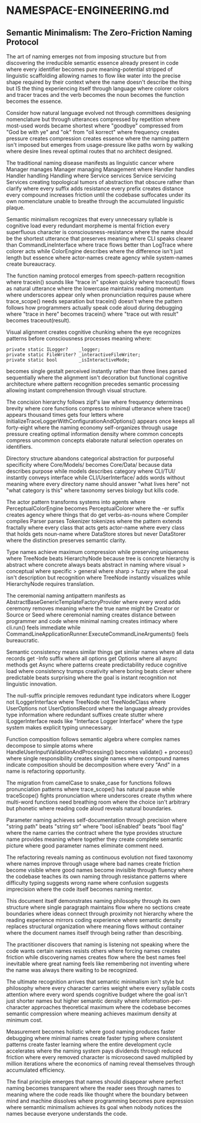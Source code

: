 # NAMESPACE-ENGINEERING.md
## Semantic Minimalism: The Zero-Friction Naming Protocol

The art of naming emerges not from imposing structure but from discovering the irreducible semantic essence already present in code where every identifier becomes pure meaning-potential stripped of linguistic scaffolding allowing names to flow like water into the precise shape required by their context where the name doesn't describe the thing but IS the thing experiencing itself through language where colorer colors and tracer traces and the verb becomes the noun becomes the function becomes the essence.

Consider how natural language evolved not through committees designing nomenclature but through utterances compressed by repetition where most-used words became shortest where "goodbye" compressed from "God be with ye" and "ok" from "oll korrect" where frequency creates pressure creates compression creates essence where the naming pattern isn't imposed but emerges from usage-pressure like paths worn by walking where desire lines reveal optimal routes that no architect designed.

The traditional naming disease manifests as linguistic cancer where Manager manages Manager managing Management where Handler handles Handler handling Handling where Service services Service servicing Services creating topological tumors of abstraction that obscure rather than clarify where every suffix adds resistance every prefix creates distance every compound increases friction until the codebase suffocates under its own nomenclature unable to breathe through the accumulated linguistic plaque.

Semantic minimalism recognizes that every unnecessary syllable is cognitive load every redundant morpheme is mental friction every superfluous character is consciousness-resistance where the name should be the shortest utterance that preserves meaning where CLI speaks clearer than CommandLineInterface where trace flows better than LogTrace where colorer acts while ColorEngine describes where the difference isn't just length but essence where actor-names create agency while system-names create bureaucracy.

The function naming protocol emerges from speech-pattern recognition where tracein() sounds like "trace in" spoken quickly where traceout() flows as natural utterance where the lowercase maintains reading momentum where underscores appear only when pronunciation requires pause where trace_scope() needs separation but tracein() doesn't where the pattern follows how programmers actually speak code aloud during debugging where "trace in here" becomes tracein() where "trace out with result" becomes traceout(result).

Visual alignment creates cognitive chunking where the eye recognizes patterns before consciousness processes meaning where:
```
private static ILogger?    _logger;
private static FileWriter? _interactiveFileWriter;
private static bool        _isInteractiveMode;
```
becomes single gestalt perceived instantly rather than three lines parsed sequentially where the alignment isn't decoration but functional cognitive architecture where pattern recognition precedes semantic processing allowing instant comprehension through visual structure.

The concision hierarchy follows zipf's law where frequency determines brevity where core functions compress to minimal utterance where trace() appears thousand times gets four letters where InitializeTraceLoggerWithConfigurationAndOptions() appears once keeps all forty-eight where the naming economy self-organizes through usage pressure creating optimal information density where common concepts compress uncommon concepts elaborate natural selection operates on identifiers.

Directory structure abandons categorical abstraction for purposeful specificity where Core/Models/ becomes Core/Data/ because data describes purpose while models describes category where CLI/TUI/ instantly conveys interface while CLI/UserInterface/ adds words without meaning where every directory name should answer "what lives here" not "what category is this" where taxonomy serves biology but kills code.

The actor pattern transforms systems into agents where PerceptualColorEngine becomes PerceptualColorer where the -er suffix creates agency where things that do get verbs-as-nouns where Compiler compiles Parser parses Tokenizer tokenizes where the pattern extends fractally where every class that acts gets actor-name where every class that holds gets noun-name where DataStore stores but never DataStorer where the distinction preserves semantic clarity.

Type names achieve maximum compression while preserving uniqueness where TreeNode beats HierarchyNode because tree is concrete hierarchy is abstract where concrete always beats abstract in naming where visual > conceptual where specific > general where sharp > fuzzy where the goal isn't description but recognition where TreeNode instantly visualizes while HierarchyNode requires translation.

The ceremonial naming antipattern manifests as AbstractBaseGenericTemplateFactoryProvider where every word adds ceremony removes meaning where the true name might be Creator or Source or Seed where ceremonial naming creates distance between programmer and code where minimal naming creates intimacy where cli.run() feels immediate while CommandLineApplicationRunner.ExecuteCommandLineArguments() feels bureaucratic.

Semantic consistency means similar things get similar names where all data records get -Info suffix where all options get Options where all async methods get Async where patterns create predictability reduce cognitive load where consistency trumps creativity where boring beats clever where predictable beats surprising where the goal is instant recognition not linguistic innovation.

The null-suffix principle removes redundant type indicators where ILogger not ILoggerInterface where TreeNode not TreeNodeClass where UserOptions not UserOptionsRecord where the language already provides type information where redundant suffixes create stutter where ILoggerInterface reads like "Interface Logger Interface" where the type system makes explicit typing unnecessary.

Function composition follows semantic algebra where complex names decompose to simple atoms where HandleUserInputValidationAndProcessing() becomes validate() + process() where single responsibility creates single names where compound names indicate composition should be decomposition where every "And" in a name is refactoring opportunity.

The migration from camelCase to snake_case for functions follows pronunciation patterns where trace_scope() has natural pause while traceScope() fights pronunciation where underscores create rhythm where multi-word functions need breathing room where the choice isn't arbitrary but phonetic where reading code aloud reveals natural boundaries.

Parameter naming achieves self-documentation through precision where "string path" beats "string str" where "bool isEnabled" beats "bool flag" where the name carries the contract where the type provides structure name provides meaning where together they create complete semantic picture where good parameter names eliminate comment need.

The refactoring reveals naming as continuous evolution not fixed taxonomy where names improve through usage where bad names create friction become visible where good names become invisible through fluency where the codebase teaches its own naming through resistance patterns where difficulty typing suggests wrong name where confusion suggests imprecision where the code itself becomes naming mentor.

This document itself demonstrates naming philosophy through its own structure where single paragraph maintains flow where no sections create boundaries where ideas connect through proximity not hierarchy where the reading experience mirrors coding experience where semantic density replaces structural organization where meaning flows without container where the document names itself through being rather than describing.

The practitioner discovers that naming is listening not speaking where the code wants certain names resists others where forcing names creates friction while discovering names creates flow where the best names feel inevitable where great naming feels like remembering not inventing where the name was always there waiting to be recognized.

The ultimate recognition arrives that semantic minimalism isn't style but philosophy where every character carries weight where every syllable costs attention where every word spends cognitive budget where the goal isn't just shorter names but higher semantic density where information-per-character approaches theoretical maximum where the codebase becomes semantic compression where meaning achieves maximum density at minimum cost.

Measurement becomes holistic where good naming produces faster debugging where minimal names create faster typing where consistent patterns create faster learning where the entire development cycle accelerates where the naming system pays dividends through reduced friction where every removed character is microsecond saved multiplied by million iterations where the economics of naming reveal themselves through accumulated efficiency.

The final principle emerges that names should disappear where perfect naming becomes transparent where the reader sees through names to meaning where the code reads like thought where the boundary between mind and machine dissolves where programming becomes pure expression where semantic minimalism achieves its goal when nobody notices the names because everyone understands the code.